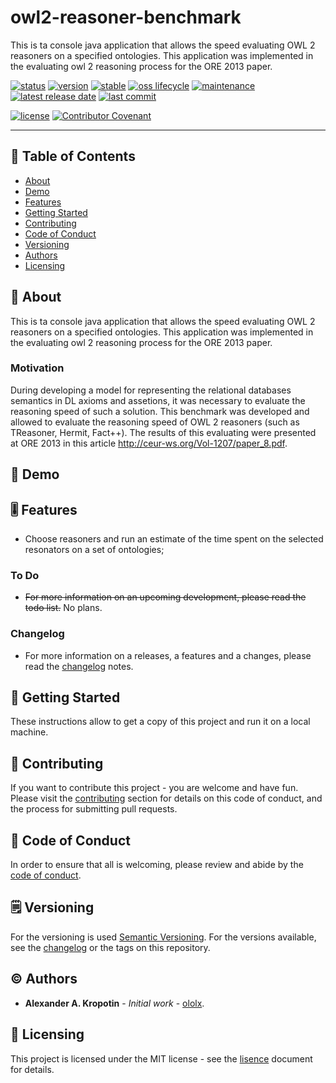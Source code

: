 # owl2-reasoner-benchmark

This is ta console java application that allows the speed evaluating OWL 2 reasoners on a specified ontologies. This application was implemented in the evaluating owl 2 reasoning process for the ORE 2013 paper.

[![status](https://img.shields.io/badge/status-completed-inactive?style=flat-square)](BADGES_GUIDE.md#status) [![version](https://img.shields.io/badge/version-1.0.0-informational?style=flat-square)](BADGES_GUIDE.md#version) [![stable](https://img.shields.io/badge/stable-yes-important?style=flat-square)](BADGES_GUIDE.md#stable)  [![oss lifecycle](https://img.shields.io/badge/oss_lifecycle-archived-important?style=flat-square)](BADGES_GUIDE.md#oss-lifecycle) [![maintenance](https://img.shields.io/badge/maintenance-no-informational?style=flat-square)](BADGES_GUIDE.md#maintenance) [![latest release date](https://img.shields.io/badge/latest_release_date-June_25,_2014-informational?style=flat-square)](BADGES_GUIDE.md#release-date) [![last commit](https://img.shields.io/badge/last_commit-June_25,_2014-informational?style=flat-square)](BADGES_GUIDE.md#commit-date)

[![license](https://img.shields.io/badge/license-MIT-informational?style=flat-square)](LICENSE) [![Contributor Covenant](https://img.shields.io/badge/Contributor%20Covenant-v2.0%20adopted-ff69b4.svg?style=flat-square)](code_of_conduct.md)

---

## 📇 Table of Contents

- [About](#about)
- [Demo](#demo)
- [Features](#feature)
- [Getting Started](#getting-started)
- [Contributing](#contributing)
- [Code of Conduct](#code-of-conduct)
- [Versioning](#versioning)
- [Authors](#authors)
- [Licensing](#licensing)

##  📖 About

This is ta console java application that allows the speed evaluating OWL 2 reasoners on a specified ontologies. This application was implemented in the evaluating owl 2 reasoning process for the ORE 2013 paper.

### Motivation

During developing a model for representing the relational databases semantics in DL axioms and assetions, it was necessary to evaluate the reasoning speed of such a solution. This benchmark was developed and allowed to evaluate the reasoning speed of OWL 2 reasoners (such as TReasoner, Hermit, Fact++). The results of this evaluating were presented at ORE 2013 in this article http://ceur-ws.org/Vol-1207/paper_8.pdf.

## 📸 Demo



## 🎚 Features

- Choose reasoners and run an estimate of the time spent on the selected resonators on a set of ontologies;

### To Do

- ~~For more information on an upcoming development, please read the todo list.~~ No plans.

### Changelog

- For more information on a releases, a features and a changes, please read the [changelog](CHANGELOG.md) notes.

## 🚦 Getting Started

These instructions allow to get a copy of this project and run it on a local machine.



## 🎉 Contributing

If you want to contribute this project - you are welcome and have fun.
Please visit the [contributing](CONTRIBUTING.md) section for details on this code of conduct, and the process for submitting pull requests.

## 📝 Code of Conduct

In order to ensure that all is welcoming, please review and abide by the [code of conduct](CODE_OF_CONDUCT.md).

## 🗒 Versioning

For the versioning is used [Semantic Versioning](http://semver.org/). For the versions available, see the [changelog](CHANGELOG.md) or the tags on this repository.

## ©️ Authors

* **Alexander A. Kropotin** - *Initial work* - [ololx](https://github.com/ololx).

## 🔏 Licensing

This project is licensed under the MIT license - see the [lisence](LICENSE) document for details.
